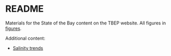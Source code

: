 # README

Materials for the State of the Bay content on the TBEP website.  All figures in [figures](figures/).

Additional content: 

* [Salinity trends](https://tbep-tech.github.io/State-of-the-Bay/salinity-trends)
